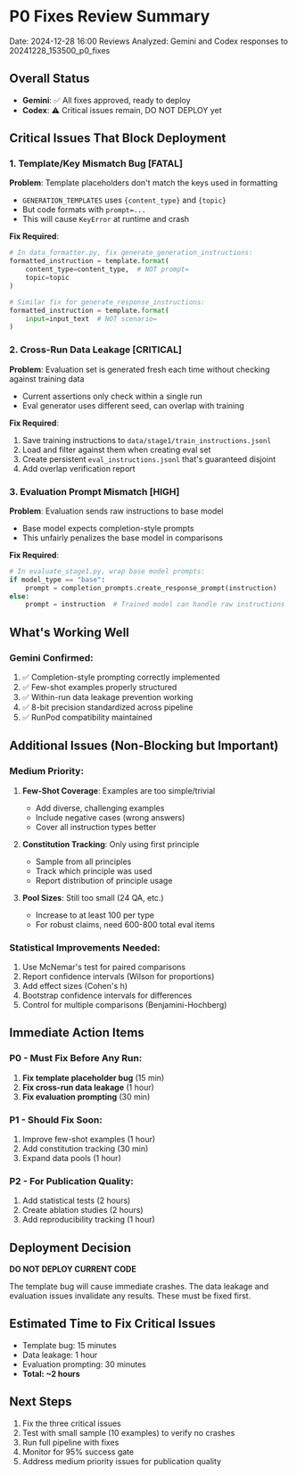 # P0 Fixes Review Summary
Date: 2024-12-28 16:00
Reviews Analyzed: Gemini and Codex responses to 20241228_153500_p0_fixes

## Overall Status
- **Gemini**: ✅ All fixes approved, ready to deploy
- **Codex**: ⚠️ Critical issues remain, DO NOT DEPLOY yet

## Critical Issues That Block Deployment

### 1. Template/Key Mismatch Bug [FATAL]
**Problem**: Template placeholders don't match the keys used in formatting
- `GENERATION_TEMPLATES` uses `{content_type}` and `{topic}`
- But code formats with `prompt=...`
- This will cause `KeyError` at runtime and crash

**Fix Required**:
```python
# In data_formatter.py, fix generate_generation_instructions:
formatted_instruction = template.format(
    content_type=content_type,  # NOT prompt=
    topic=topic
)

# Similar fix for generate_response_instructions:
formatted_instruction = template.format(
    input=input_text  # NOT scenario=
)
```

### 2. Cross-Run Data Leakage [CRITICAL]
**Problem**: Evaluation set is generated fresh each time without checking against training data
- Current assertions only check within a single run
- Eval generator uses different seed, can overlap with training

**Fix Required**:
1. Save training instructions to `data/stage1/train_instructions.jsonl`
2. Load and filter against them when creating eval set
3. Create persistent `eval_instructions.jsonl` that's guaranteed disjoint
4. Add overlap verification report

### 3. Evaluation Prompt Mismatch [HIGH]
**Problem**: Evaluation sends raw instructions to base model
- Base model expects completion-style prompts
- This unfairly penalizes the base model in comparisons

**Fix Required**:
```python
# In evaluate_stage1.py, wrap base model prompts:
if model_type == "base":
    prompt = completion_prompts.create_response_prompt(instruction)
else:
    prompt = instruction  # Trained model can handle raw instructions
```

## What's Working Well

### Gemini Confirmed:
1. ✅ Completion-style prompting correctly implemented
2. ✅ Few-shot examples properly structured
3. ✅ Within-run data leakage prevention working
4. ✅ 8-bit precision standardized across pipeline
5. ✅ RunPod compatibility maintained

## Additional Issues (Non-Blocking but Important)

### Medium Priority:
1. **Few-Shot Coverage**: Examples are too simple/trivial
   - Add diverse, challenging examples
   - Include negative cases (wrong answers)
   - Cover all instruction types better

2. **Constitution Tracking**: Only using first principle
   - Sample from all principles
   - Track which principle was used
   - Report distribution of principle usage

3. **Pool Sizes**: Still too small (24 QA, etc.)
   - Increase to at least 100 per type
   - For robust claims, need 600-800 total eval items

### Statistical Improvements Needed:
1. Use McNemar's test for paired comparisons
2. Report confidence intervals (Wilson for proportions)
3. Add effect sizes (Cohen's h)
4. Bootstrap confidence intervals for differences
5. Control for multiple comparisons (Benjamini-Hochberg)

## Immediate Action Items

### P0 - Must Fix Before Any Run:
1. **Fix template placeholder bug** (15 min)
2. **Fix cross-run data leakage** (1 hour)
3. **Fix evaluation prompting** (30 min)

### P1 - Should Fix Soon:
1. Improve few-shot examples (1 hour)
2. Add constitution tracking (30 min)
3. Expand data pools (1 hour)

### P2 - For Publication Quality:
1. Add statistical tests (2 hours)
2. Create ablation studies (2 hours)
3. Add reproducibility tracking (1 hour)

## Deployment Decision
**DO NOT DEPLOY CURRENT CODE**

The template bug will cause immediate crashes. The data leakage and evaluation issues invalidate any results. These must be fixed first.

## Estimated Time to Fix Critical Issues
- Template bug: 15 minutes
- Data leakage: 1 hour
- Evaluation prompting: 30 minutes
- **Total: ~2 hours**

## Next Steps
1. Fix the three critical issues
2. Test with small sample (10 examples) to verify no crashes
3. Run full pipeline with fixes
4. Monitor for 95% success gate
5. Address medium priority issues for publication quality
